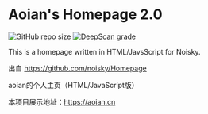 
# Aoian's Homepage 2.0

![GitHub repo size] [![DeepScan grade](https://deepscan.io/api/teams/13592/projects/16637/branches/361042/badge/grade.svg)](https://deepscan.io/dashboard#view=project&tid=13592&pid=16637&bid=361042)

This is a homepage written in HTML/JavsScript for Noisky.

出自 https://github.com/noisky/Homepage

aoian的个人主页（HTML/JavaScript版）

本项目展示地址：https://aoian.cn


[GitHub repo size]:https://img.shields.io/github/repo-size/2926295173/aoian-cn?logo=git&style=flat-square

